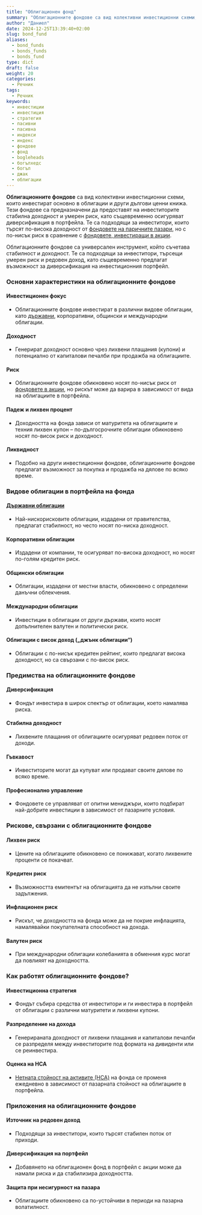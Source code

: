 ```yaml
---
title: "Облигационен фонд"
summary: "Облигационните фондове са вид колективни инвестиционни схеми, които инвестират основно в облигации и други дългови ценни книжа"
author: "Даниел"
date: 2024-12-25T13:39:40+02:00
slug: bond_fund
aliases:
  - bond_funds
  - bonds_funds
  - bonds_fund
type: dict
draft: false
weight: 20
categories:
  - Речник
tags:
  - Речник
keywords:
  - инвестиции
  - инвестиция
  - стратегия
  - пасивни
  - пасивна
  - индекси
  - индекс
  - фондове
  - фонд
  - bogleheads
  - богълхедс
  - богъл
  - джак
  - облигации
---
```


**Облигационните фондове** са вид колективни инвестиционни схеми, които инвестират основно в облигации и други дългови ценни книжа. Тези фондове са предназначени да предоставят на инвеститорите стабилна доходност и умерен риск, като същевременно осигуряват диверсификация в портфейла. Те са подходящи за инвеститори, които търсят по-висока доходност от [фондовете на паричните пазари](/dict/money_market_fund), но с по-нисък риск в сравнение с [фондовете, инвестиращи в акции](/dict/index_fund).

Облигационните фондове са универсален инструмент, който съчетава стабилност и доходност. Те са подходящи за инвеститори, търсещи умерен риск и редовен доход, като същевременно предлагат възможност за диверсификация на инвестиционния портфейл.

### Основни характеристики на облигационните фондове

#### Инвестиционен фокус

-   Облигационните фондове инвестират в различни видове облигации, като [държавни](/dict/government_securities), корпоративни, общински и международни облигации.

#### Доходност

-   Генерират доходност основно чрез лихвени плащания (купони) и потенциално от капиталови печалби при продажба на облигациите.

#### Риск

-   Облигационните фондове обикновено носят по-нисък риск от [фондовете в акции](/dict/index_fund), но рискът може да варира в зависимост от вида на облигациите в портфейла.

#### Падеж и лихвен процент

-   Доходността на фонда зависи от матуритета на облигациите и техния лихвен купон – по-дългосрочните облигации обикновено носят по-висок риск и доходност.

#### Ликвидност

-   Подобно на други инвестиционни фондове, облигационните фондове предлагат възможност за покупка и продажба на дялове по всяко време.

### Видове облигации в портфейла на фонда

#### [Държавни облигации](/dict/government_securities)

-   Най-нискорисковите облигации, издадени от правителства, предлагат стабилност, но често носят по-ниска доходност.

#### Корпоративни облигации

-   Издадени от компании, те осигуряват по-висока доходност, но носят по-голям кредитен риск.

#### Общински облигации

-   Облигации, издадени от местни власти, обикновено с определени данъчни облекчения.

#### Международни облигации

-   Инвестиции в облигации от други държави, които носят допълнителен валутен и политически риск.

#### Облигации с висок доход („джънк облигации“)

-   Облигации с по-нисък кредитен рейтинг, които предлагат висока доходност, но са свързани с по-висок риск.

### Предимства на облигационните фондове

#### Диверсификация

-   Фондът инвестира в широк спектър от облигации, което намалява риска.

#### Стабилна доходност

-   Лихвените плащания от облигациите осигуряват редовен поток от доходи.

#### Гъвкавост

-   Инвеститорите могат да купуват или продават своите дялове по всяко време.

#### Професионално управление

-   Фондовете се управляват от опитни мениджъри, които подбират най-добрите инвестиции в зависимост от пазарните условия.

### Рискове, свързани с облигационните фондове

#### Лихвен риск

-   Цените на облигациите обикновено се понижават, когато лихвените проценти се покачват.

#### Кредитен риск

-   Възможността емитентът на облигацията да не изпълни своите задължения.

#### Инфлационен риск

-   Рискът, че доходността на фонда може да не покрие инфлацията, намалявайки покупателната способност на дохода.

#### Валутен риск

-   При международни облигации колебанията в обменния курс могат да повлияят на доходността.

### Как работят облигационните фондове?

#### Инвестиционна стратегия

-   Фондът събира средства от инвеститори и ги инвестира в портфейл от облигации с различни матуритети и лихвени купони.

#### Разпределение на дохода

-   Генерираната доходност от лихвени плащания и капиталови печалби се разпределя между инвеститорите под формата на дивиденти или се реинвестира.

#### Оценка на НСА

-   [Нетната стойност на активите (НСА)](/dict/net_asset_value) на фонда се променя ежедневно в зависимост от пазарната стойност на облигациите в портфейла.

### Приложения на облигационните фондове

#### Източник на редовен доход

-   Подходящи за инвеститори, които търсят стабилен поток от приходи.

#### Диверсификация на портфейл

-   Добавянето на облигационен фонд в портфейл с акции може да намали риска и да стабилизира доходността.

#### Защита при несигурност на пазара

-   Облигациите обикновено са по-устойчиви в периоди на пазарна волатилност.
